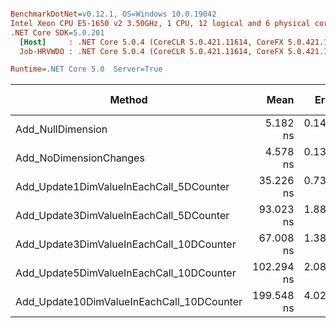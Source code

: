 ``` ini

BenchmarkDotNet=v0.12.1, OS=Windows 10.0.19042
Intel Xeon CPU E5-1650 v2 3.50GHz, 1 CPU, 12 logical and 6 physical cores
.NET Core SDK=5.0.201
  [Host]     : .NET Core 5.0.4 (CoreCLR 5.0.421.11614, CoreFX 5.0.421.11614), X64 RyuJIT
  Job-HRVWDO : .NET Core 5.0.4 (CoreCLR 5.0.421.11614, CoreFX 5.0.421.11614), X64 RyuJIT

Runtime=.NET Core 5.0  Server=True  

```
|                                    Method |       Mean |     Error |    StdDev |        Min |        Max | Gen 0 | Gen 1 | Gen 2 | Allocated |
|------------------------------------------ |-----------:|----------:|----------:|-----------:|-----------:|------:|------:|------:|----------:|
|                         Add_NullDimension |   5.182 ns | 0.1402 ns | 0.3643 ns |   4.453 ns |   6.056 ns |     - |     - |     - |         - |
|                    Add_NoDimensionChanges |   4.578 ns | 0.1386 ns | 0.4065 ns |   3.826 ns |   5.655 ns |     - |     - |     - |         - |
|   Add_Update1DimValueInEachCall_5DCounter |  35.226 ns | 0.7340 ns | 1.1852 ns |  33.275 ns |  37.941 ns |     - |     - |     - |         - |
|   Add_Update3DimValueInEachCall_5DCounter |  93.023 ns | 1.8861 ns | 3.3034 ns |  85.765 ns | 100.856 ns |     - |     - |     - |         - |
|  Add_Update3DimValueInEachCall_10DCounter |  67.008 ns | 1.3856 ns | 3.2661 ns |  60.933 ns |  76.514 ns |     - |     - |     - |         - |
|  Add_Update5DimValueInEachCall_10DCounter | 102.294 ns | 2.0826 ns | 3.9117 ns |  94.248 ns | 110.016 ns |     - |     - |     - |         - |
| Add_Update10DimValueInEachCall_10DCounter | 199.548 ns | 4.0240 ns | 4.4727 ns | 190.672 ns | 208.159 ns |     - |     - |     - |         - |
